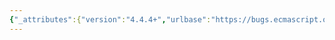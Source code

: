 ```yaml
---
{"_attributes":{"version":"4.4.4+","urlbase":"https://bugs.ecmascript.org/","maintainer":"dherman@mozilla.com"},"bug":{"bug_id":3734,"creation_ts":"2015-02-03 07:01:00 -0800","short_desc":"14.2.17 note should also mention new.target","delta_ts":"2015-07-10 08:34:19 -0700","product":"Draft for 6th Edition","component":"editorial issue","version":"Rev 32: February 2, 2015 Draft","rep_platform":"All","op_sys":"All","bug_status":"RESOLVED","resolution":"FIXED","priority":"Normal","bug_severity":"normal","everconfirmed":true,"reporter":{"uid":"arv","name":"Erik Arvidsson"},"assigned_to":{"uid":"allen","name":"Allen Wirfs-Brock"},"cc":"erik.arvidsson","long_desc":[{"commentid":12066,"comment_count":0,"who":{"uid":"arv","name":"Erik Arvidsson"},"bug_when":"2015-02-03 07:01:01 -0800","thetext":"The note talks about not introducing bindings for this, super or arguments. new.target needs to be handled the same way and it is worth pointing out here."},{"commentid":12077,"comment_count":1,"who":{"uid":"allen","name":"Allen Wirfs-Brock"},"bug_when":"2015-02-03 18:20:21 -0800","thetext":"fixed in rev32 editor's draft"},{"commentid":12079,"comment_count":2,"who":{"uid":"allen","name":"Allen Wirfs-Brock"},"bug_when":"2015-02-03 18:24:21 -0800","thetext":"(In reply to Allen Wirfs-Brock from comment #1)\n> fixed in rev32 editor's draft\n\nactually, rev33"},{"commentid":12407,"comment_count":3,"who":{"uid":"allen","name":"Allen Wirfs-Brock"},"bug_when":"2015-02-12 12:17:36 -0800","thetext":"fixed in rev33"}]}}
---
```

